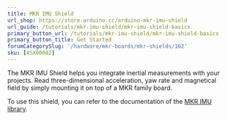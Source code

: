 ```yaml
---
title: MKR IMU Shield
url_shop: https://store.arduino.cc/arduino-mkr-imu-shield
url_guide: /tutorials/mkr-imu-shield/mkr-imu-shield-basics
primary_button_url: /tutorials/mkr-imu-shield/mkr-imu-shield-basics
primary_button_title: Get Started
forumCategorySlug: '/hardware/mkr-boards/mkr-shields/162'
sku: [ASX00002]
---
```


The MKR IMU Shield helps you integrate inertial measurements with your projects. Read three-dimensional acceleration, yaw rate and magnetical field by simply mounting it on top of a MKR family board.

To use this shield, you can refer to the documentation of the [MKR IMU library](https://www.arduino.cc/reference/en/libraries/mkrimu/).